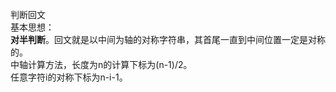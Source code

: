 判断回文  
基本思想：  
**对半判断**。回文就是以中间为轴的对称字符串，其首尾一直到中间位置一定是对称的。  
中轴计算方法，长度为n的计算下标为(n-1)/2。  
任意字符i的对称下标为n-i-1。
